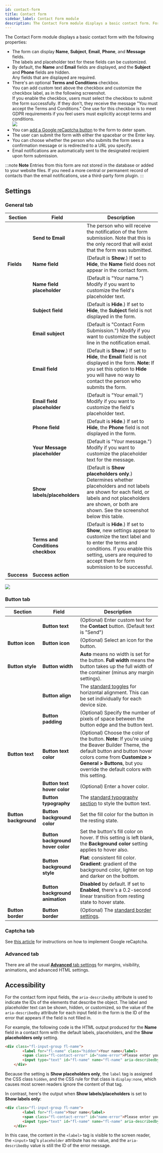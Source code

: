 ```yaml
---
id: contact-form
title: Contact form
sidebar_label: Contact Form module
description: The Contact Form module displays a basic contact form. Form information is sent by email to an address you specify.
---
```


The Contact Form module displays a basic contact form with the following properties:

  * The form can display **Name**, **Subject**, **Email**, **Phone**, and **Message** fields.  
The labels and placeholder text for these fields can be customized.
  * By default, the **Name** and **Email** fields are displayed, and the **Subject** and **Phone** fields are hidden.   
Any fields that are displayed are required.
  * There's an optional **Terms and Conditions** checkbox.  
You can add custom text above the checkbox and customize the checkbox label, as in the following screenshot.  
If you enable the checkbox, users must select the checkbox to submit the form successfully. If they don't, they receive the message "You must accept the Terms and Conditions." One use for this checkbox is to meet GDPR requirements if you feel users must
explicitly accept terms and conditions.  
![](/img/contact-1.png)
  * You can [add a Google reCaptcha button](/beaver-builder/layouts/modules/contact-form/add-a-google-recaptcha-checkbox-to-a-form.md) to the form to deter spam.
  * The user can submit the form with either the spacebar or the Enter key.
  * You can choose whether the person who submits the form sees a confirmation message or is redirected to a URL you specify.
  * Email notifications are automatically sent to the designated recipient upon form submission. 

:::note **Note**
Entries from this form are not stored in the database or added to your website files. If you need a
more central or permanent record of contacts than the email notifications, use a third-party form
plugin.
:::

## Settings

### General tab

|Section  |  Field  |  Description  |
|---|---|---|
|  |  **Send to Email**  | The person who will receive the notification of the form submission. Note that this is the only record that will exist that the form was submitted.  |
|  **Fields**  |  **Name field**  |  (Default is **Show**.) If set to **Hide**, the **Name** field does not appear in the contact form.  |
|  |  **Name field placeholder** |  (Default is "Your name.") Modify if you want to customize the field's placeholder text.  |
|  |  **Subject field**  |  (Default is **Hide**.) If set to **Hide**, the **Subject** field is not displayed in the form.  |
|  |  **Email subject**  |  (Default is "Contact Form Submission.") Modify if you want to customize the subject line in the notification email.  |
|  |  **Email field**  |  (Default is **Show**.) If set to **Hide**, the **Email** field is not displayed in the form.  **Note:** If you set this option to **Hide** you will have no way to contact the person who submits the form. |
|  |  **Email field placeholder**  |  (Default is "Your email.") Modify if you want to customize the field's placeholder text.  |
|  |  **Phone field**  |  (Default is **Hide**.) If set to **Hide**, the **Phone** field is not displayed in the form.  |
|  |  **Your Message placeholder**  |  (Default is "Your message.") Modify if you want to customize the placeholder text for the message.  |
|  |  **Show labels/placeholders**  | (Default is **Show placeholders only**.) Determines whether placeholders and not labels are shown for each field, or labels and not placeholders are shown, or both are shown. See the screenshot below this table.  |
|  |  **Terms and Conditions checkbox**  |  (Default is **Hide**.) If set to **Show**, new settings appear to customize the text label and to enter the terms and conditions. If you enable this setting, users are required to accept them for form submission to be successful. 
| **Success** |  **Success action**  |  |

![](/img/contact-form-1cf4996c.png)

### Button tab

|  Section  |  Field  |  Description  |
---|---|---|
|  |  **Button text**  |  (Optional) Enter custom text for the **Contact** button. (Default text is "Send") |
|  **Button icon**  |  **Button icon**  |  (Optional) Select an icon for the button.  |
|  **Button style**  |  **Button width**  | **Auto** means no width is set for the button. **Full width** means the button takes up the full width of the container (minus any margin settings).  |
|  |  **Button align**  | The [standard toggles](/beaver-builder/getting-started/bb-editor-basics/alignment.md) for horizontal alignment.  This can be set individually for each device size. |
|  |  **Button padding**  |  (Optional) Specify the number of pixels of space between the button edge and the button text.  |
|  **Button text**  |  **Button text color**  |  (Optional) Choose the color of the button. **Note:** If you're using the Beaver Builder Theme, the default button and button hover colors come from **Customize > General > Buttons**, but you override the default colors with this setting. 
|  |  **Button text hover color**  |  (Optional) Enter a hover color.  |
|  |  **Button typography** | The [standard typography section](/beaver-builder/styles/typography/typography.md) to style the button text.  |
|  **Button background**  |  **Button background color**  |  Set the fill color for the button in the resting state.  |
|  |  **Button background hover color**  |  Set the button's fill color on hover. If this setting is left blank, the **Background color** setting applies to hover also.  |
|  |  **Button background style**  |  **Flat**: consistent fill color. **Gradient**: gradient of the background color, lighter on top and darker on the bottom. |
|  |  **Button background animation**  |  **Disabled** by default. If set to **Enabled**, there's a 0.2-second linear transition from resting state to hover state.
|  **Button border**  |  **Button border**  |  (Optional) The [standard border settings](/beaver-builder/styles/effects/borders.md).

### Captcha tab

See [this article](/beaver-builder/layouts/modules/contact-form/add-a-google-recaptcha-checkbox-to-a-form.md) for instructions on how to implement Google reCaptcha.


### Advanced tab

There are all the usual [**Advanced** tab settings](/beaver-builder/layouts/advanced-tab-rows-columns-modules.md) for margins, visibility, animations, and advanced HTML settings.

## Accessibility

For the contact form input fields, the `aria-describedby` attribute is used to indicate the IDs of the elements that describe the object. The label and placeholder text can be shown, hidden, or customized, so the value of the `aria-describedby` attribute for each input field in the form is the ID of the error that appears if the field is not filled in.

For example, the following code is the HTML output produced for the **Name** field in a contact form with the default labels, placeholders, and the **Show placeholders only** setting. 

```html
<div class="fl-input-group fl-name">
		<label for="fl-name" class="hidden">Your name</label>
		<span class="fl-contact-error" id="name-error">Please enter your name.</span>
		<input type="text" id="fl-name" name="fl-name" aria-describedby="name-error" value="" placeholder="Your name">
	</div>
```

Because the setting is **Show placeholders only**, the `label` tag is assigned the CSS class `hidden`, and the CSS rule for that class is `display:none`, which causes most screen readers ignore the content of that tag.

In contrast, here's the output when **Show labels/placeholders** is set to **Show labels only**:

```html
<div class="fl-input-group fl-name">
		<label for="fl-name">Your name</label>
		<span class="fl-contact-error" id="name-error">Please enter your name.</span>
		<input type="text" id="fl-name" name="fl-name" aria-describedby="name-error" value="" placeholder="">
	</div>
```
In this case, the content in the `<label>` tag is visible to the screen reader, the `<input>` tag's `placeholder` attribute has no value, and the `aria-describedby` value is still the ID of the error message.